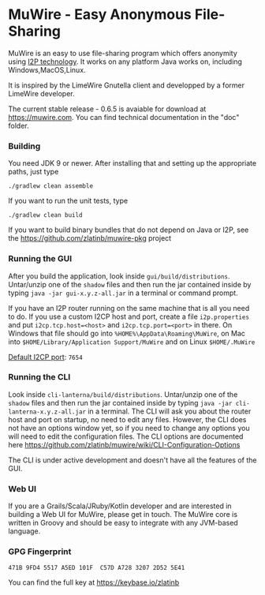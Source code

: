 # MuWire - Easy Anonymous File-Sharing

MuWire is an easy to use file-sharing program which offers anonymity using [I2P technology](http://geti2p.net).  It works on any platform Java works on, including Windows,MacOS,Linux.

It is inspired by the LimeWire Gnutella client and developped by a former LimeWire developer.

The current stable release - 0.6.5 is avaiable for download at https://muwire.com.  You can find technical documentation in the "doc" folder.

### Building

You need JDK 9 or newer.  After installing that and setting up the appropriate paths, just type

```
./gradlew clean assemble
```

If you want to run the unit tests, type
```
./gradlew clean build
```

If you want to build binary bundles that do not depend on Java or I2P, see the https://github.com/zlatinb/muwire-pkg project

### Running the GUI

After you build the application, look inside `gui/build/distributions`.  Untar/unzip one of the `shadow` files and then run the jar contained inside by typing `java -jar gui-x.y.z-all.jar` in a terminal or command prompt.

If you have an I2P router running on the same machine that is all you need to do.  If you use a custom I2CP host and port, create a file `i2p.properties` and put `i2cp.tcp.host=<host>` and `i2cp.tcp.port=<port>` in there.  On Windows that file should go into `%HOME%\AppData\Roaming\MuWire`, on Mac into `$HOME/Library/Application Support/MuWire` and on Linux `$HOME/.MuWire`

[Default I2CP port]\: `7654`

### Running the CLI

Look inside `cli-lanterna/build/distributions`.  Untar/unzip one of the `shadow` files and then run the jar contained inside by typing `java -jar cli-lanterna-x.y.z-all.jar` in a terminal.  The CLI will ask you about the router host and port on startup, no need to edit any files.  However, the CLI does not have an options window yet, so if you need to change any options you will need to edit the configuration files.  The CLI options are documented here https://github.com/zlatinb/muwire/wiki/CLI-Configuration-Options

The CLI is under active development and doesn't have all the features of the GUI.

### Web UI

If you are a Grails/Scala/JRuby/Kotlin developer and are interested in building a Web UI for MuWire, please get in touch.  The MuWire core is written in Groovy and should be easy to integrate with any JVM-based language.

### GPG Fingerprint

```
471B 9FD4 5517 A5ED 101F  C57D A728 3207 2D52 5E41
```

You can find the full key at https://keybase.io/zlatinb


[Default I2CP port]: https://geti2p.net/en/docs/ports
